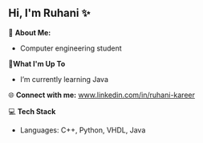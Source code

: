 ## Hi, I'm Ruhani ✨

🧠 **About Me:**
-  Computer engineering student
  
🚀**What I'm Up To**
-  I’m currently learning Java
  
🌐 **Connect with me:**
www.linkedin.com/in/ruhani-kareer  

💻 **Tech Stack**
- Languages: C++, Python, VHDL, Java
  
